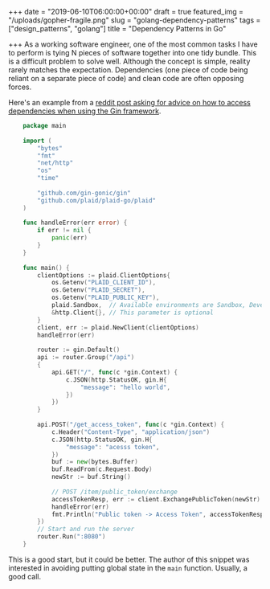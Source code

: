 +++
date = "2019-06-10T06:00:00+00:00"
draft = true
featured_img = "/uploads/gopher-fragile.png"
slug = "golang-dependency-patterns"
tags = ["design_patterns", "golang"]
title = "Dependency Patterns in Go"

+++
As a working software engineer, one of the most common tasks I have to perform is tying N pieces of software together into one tidy bundle. This is a difficult problem to solve well. Although the concept is simple, reality rarely matches the expectation. Dependencies (one piece of code being reliant on a separate piece of code) and clean code are often opposing forces.

Here's an example from a [reddit post asking for advice on how to access dependencies when using the Gin framework](https://www.reddit.com/r/golang/comments/bxmy08/structuring_gin_api/?utm_source=share&utm_medium=web2x "Structuring Gin API Dependencies").
```go
    package main
    
    import (
    	"bytes"
    	"fmt"
    	"net/http"
    	"os"
    	"time"
    
    	"github.com/gin-gonic/gin"
    	"github.com/plaid/plaid-go/plaid"
    )
    
    func handleError(err error) {
    	if err != nil {
    		panic(err)
    	}
    }
    
    func main() {
    	clientOptions := plaid.ClientOptions{
    		os.Getenv("PLAID_CLIENT_ID"),
    		os.Getenv("PLAID_SECRET"),
    		os.Getenv("PLAID_PUBLIC_KEY"),
    		plaid.Sandbox,  // Available environments are Sandbox, Development, and Production
    		&http.Client{}, // This parameter is optional
    	}
    	client, err := plaid.NewClient(clientOptions)
    	handleError(err)
    
    	router := gin.Default()
    	api := router.Group("/api")
    	{
    		api.GET("/", func(c *gin.Context) {
    			c.JSON(http.StatusOK, gin.H{
    				"message": "hello world",
    			})
    		})
    	}
    
    	api.POST("/get_access_token", func(c *gin.Context) {
    		c.Header("Content-Type", "application/json")
    		c.JSON(http.StatusOK, gin.H{
    			"message": "acesss token",
    		})
    		buf := new(bytes.Buffer)
    		buf.ReadFrom(c.Request.Body)
    		newStr := buf.String()
    
    		// POST /item/public_token/exchange
    		accessTokenResp, err := client.ExchangePublicToken(newStr)
    		handleError(err)
    		fmt.Println("Public token -> Access Token", accessTokenResp.AccessToken, "for item:", accessTokenResp.ItemID)
    	})
    	// Start and run the server
    	router.Run(":8080")
    }
```
This is a good start, but it could be better. The author of this snippet was interested in avoiding putting global state in the `main` function. Usually, a good call.